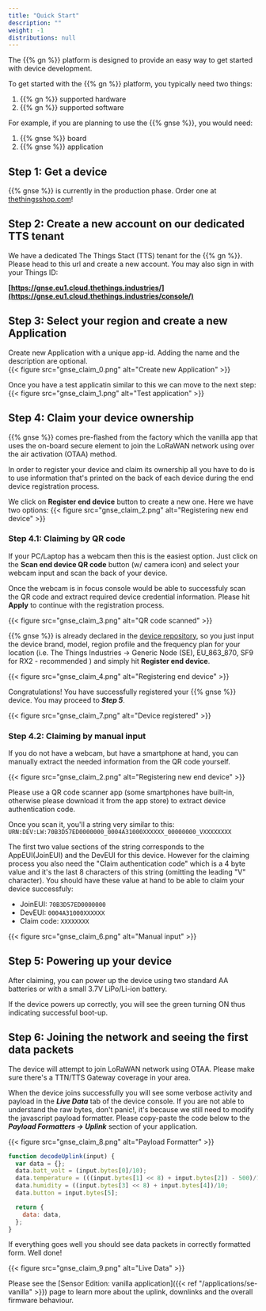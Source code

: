 ```yaml
---
title: "Quick Start"
description: ""
weight: -1
distributions: null
---
```


The {{% gn %}} platform is designed to provide an easy way to get started with device development.

<!--more-->

To get started with the {{% gn %}} platform, you typically need two things:

1. {{% gn %}} supported hardware
2. {{% gn %}} supported software

For example, if you are planning to use the {{% gnse %}}, you would need:

1. {{% gnse %}} board
2. {{% gnse %}} application

## Step 1: Get a device


{{% gnse %}} is currently in the production phase. Order one at [thethingsshop.com](https://www.thethingsshop.com/products/generic-node-sensor-edition)!

## Step 2: Create a new account on our dedicated TTS tenant

We have a dedicated The Things Stact (TTS) tenant for the {{% gn %}}. Please head to this url and create a new account. You may also sign in with your Things ID:

**[https://gnse.eu1.cloud.thethings.industries/](https://gnse.eu1.cloud.thethings.industries/console/)**


## Step 3: Select your region and create a new Application

Create new Application with a unique app-id. Adding the name and the description are optional.  
{{< figure src="gnse_claim_0.png" alt="Create new Application" >}}


Once you have a test applicatin similar to this we can move to the next step:
{{< figure src="gnse_claim_1.png" alt="Test application" >}}


## Step 4: Claim your device ownership

{{% gnse %}} comes pre-flashed from the factory which the vanilla app that uses the on-board secure element to join the LoRaWAN network using over the air activation (OTAA) method.

In order to register your device and claim its ownership all you have to do is to use information that's printed on the back of each device during the end device registration process. 

We click on **Register end device** button to create a new one. Here we have two options:
{{< figure src="gnse_claim_2.png" alt="Registering new end device" >}}

### Step 4.1: Claiming by QR code 

If your PC/Laptop has a webcam then this is the easiest option. Just click on the **Scan end device QR code** button (w/ camera icon) and select your webcam input and scan the back of your device. 

Once the webcam is in focus console would be able to successfuly scan the QR code and extract required device credential information. Please hit **Apply** to continue with the registration process.

{{< figure src="gnse_claim_3.png" alt="QR code scanned" >}}

{{% gnse %}} is already declared in the [device repository](https://www.thethingsnetwork.org/device-repository/), so you just input the device brand, model, region profile and the frequency plan for your location (i.e. The Things Industries -> Generic Node (SE), EU_863_870, SF9 for RX2 - recommended ) and simply hit **Register end device**.

{{< figure src="gnse_claim_4.png" alt="Registering end device" >}}

Congratulations! You have successfully registered your {{% gnse %}} device. You may proceed to ***Step 5***.

{{< figure src="gnse_claim_7.png" alt="Device registered" >}}


### Step 4.2: Claiming by manual input

If you do not have a webcam, but have a smartphone at hand, you can manually extract the needed information from the QR code yourself. 

{{< figure src="gnse_claim_2.png" alt="Registering new end device" >}}

Please use a QR code scanner app (some smartphones have built-in, otherwise please download it from the app store) to extract device authentication code.

Once you scan it, you'll a string very similar to this:
`URN:DEV:LW:70B3D57ED0000000_0004A31000XXXXXX_00000000_VXXXXXXXX`

The first two value sections of the string corresponds to the AppEUI(JoinEUI) and the  DevEUI for this device. However for the claiming process you also need the "Claim authentication code" which is a 4 byte value and it's the last 8 characters of this string (omitting the leading "V" character). You should have these value at hand to be able to claim your device successfuly: 

- JoinEUI: `70B3D57ED0000000`
- DevEUI: `0004A31000XXXXXX`
- Claim code: `XXXXXXXX`


{{< figure src="gnse_claim_6.png" alt="Manual input" >}}



## Step 5: Powering up your device

After claiming, you can power up the device using two standard AA batteries or with a small 3.7V LiPo/Li-ion battery.

If the device powers up correctly, you will see the green turning ON thus indicating successful boot-up.

## Step 6: Joining the network and seeing the first data packets

The device will attempt to join LoRaWAN network using OTAA. Please make sure there's a TTN/TTS Gateway coverage in your area. 

When the device joins successfully you will see some verbose activity and payload in the ***Live Data*** tab of the device console. If you are not able to understand the raw bytes, don't panic!, it's because we still need to modify the javascript payload formatter. Please copy-paste the code below to the ***Payload Formatters -> Uplink*** section of your application. 

{{< figure src="gnse_claim_8.png" alt="Payload Formatter" >}}


```javascript
function decodeUplink(input) {
  var data = {};
  data.batt_volt = (input.bytes[0]/10);
  data.temperature = (((input.bytes[1] << 8) + input.bytes[2]) - 500)/10;
  data.humidity = ((input.bytes[3] << 8) + input.bytes[4])/10;
  data.button = input.bytes[5];

  return {
    data: data,
  };
}
```

If everything goes well you should see data packets in correctly formatted form. Well done!

{{< figure src="gnse_claim_9.png" alt="Live Data" >}}

Please see the [Sensor Edition: vanilla application]({{< ref "/applications/se-vanilla" >}}) page to learn more about the uplink, downlinks and the overall firmware behaviour. 